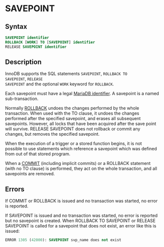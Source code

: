 # SAVEPOINT

## Syntax

```sql
SAVEPOINT identifier
ROLLBACK [WORK] TO [SAVEPOINT] identifier
RELEASE SAVEPOINT identifier
```

## Description

InnoDB supports the SQL statements <code class="highlight fixed" style="white-space:pre-wrap">SAVEPOINT</code>,
<code class="highlight fixed" style="white-space:pre-wrap">ROLLBACK TO SAVEPOINT</code>, <code class="highlight fixed" style="white-space:pre-wrap">RELEASE SAVEPOINT</code>
and the optional <code class="highlight fixed" style="white-space:pre-wrap">WORK</code> keyword for
<code class="highlight fixed" style="white-space:pre-wrap">ROLLBACK</code>.

Each savepoint must have a legal [MariaDB identifier](/sql-statements-structure/sql-language-structure/identifier-names/). A savepoint is a named sub-transaction.

Normally [ROLLBACK](/sql-statements-structure/sql-statements/transactions/rollback/) undoes the changes performed by the whole transaction. When used with the TO clause, it undoes the changes performed after the specified savepoint, and erases all subsequent savepoints. However, all locks that have been acquired after the save point will survive. RELEASE SAVEPOINT does not rollback or commit any changes, but removes the specified savepoint.

When the execution of a trigger or a stored function begins, it is not possible to use statements which reference a savepoint which was defined from out of that stored program.

When a [COMMIT](/sql-statements-structure/sql-statements/transactions/commit/) (including implicit commits) or a ROLLBACK statement (with no TO clause) is performed, they act on the whole transaction, and all savepoints are removed.

## Errors

If COMMIT or ROLLBACK is issued and no transaction was started, no error is reported.

If SAVEPOINT is issued and no transaction was started, no error is reported but no savepoint is created. When ROLLBACK TO SAVEPOINT or RELEASE SAVEPOINT is called for a savepoint that does not exist, an error like this is issued:

```sql
ERROR 1305 (42000): SAVEPOINT svp_name does not exist
```